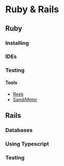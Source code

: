 # Ruby & Rails

## Ruby

### Installing

### IDEs

### Testing

#### Tools

* [Reek](https://github.com/troessner/reek)
* [SandiMeter](https://github.com/makaroni4/sandi_meter)

## Rails

### Databases

### Using Typescript

### Testing
